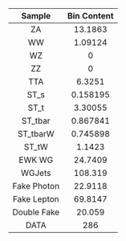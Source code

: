|Sample|Bin Content| 
|:-----------:|:-----------:| 
|ZA|13.1863| 
|WW|1.09124| 
|WZ|0| 
|ZZ|0| 
|TTA|6.3251| 
|ST_s|0.158195| 
|ST_t|3.30055| 
|ST_tbar|0.867841| 
|ST_tbarW|0.745898| 
|ST_tW|1.1423| 
|EWK WG|24.7409| 
|WGJets|108.319| 
|Fake Photon|22.9118| 
|Fake Lepton|69.8147| 
|Double Fake|20.059| 
|DATA|286| 
